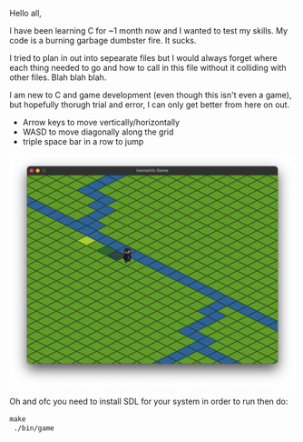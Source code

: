 Hello all,

I have been learning C for ~1 month now and I wanted to test my skills.
My code is a burning garbage dumbster fire. It sucks.

I tried to plan in out into sepearate files but I would always forget
where each thing needed to go and how to call in this file
without it colliding with other files. Blah blah blah.

I am new to C and game development (even though this isn't even a game),
but hopefully thorugh trial and error, I can only get better from here on out.

- Arrow keys to move vertically/horizontally
- WASD to move diagonally along the grid
- triple space bar in a row to jump

![screenshot](screenshots/image1.png)

Oh and ofc you need to install SDL for your system in order to run then do:

```
make
 ./bin/game
```
